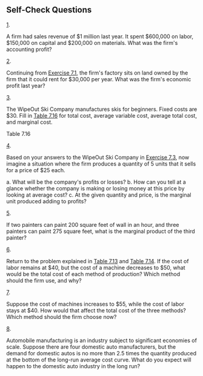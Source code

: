 ## Self-Check Questions

[1](http://openstax.org/books/principles-microeconomics-3e/pages/chapter-7#fs-idm18450688-solution).

A firm had sales revenue of \$1 million last year. It spent \$600,000 on
labor, \$150,000 on capital and \$200,000 on materials. What was the
firm's accounting profit?

[2](http://openstax.org/books/principles-microeconomics-3e/pages/chapter-7#fs-idp12466368-solution).

Continuing from [Exercise 7.1](#fs-idm18450688), the firm's factory sits
on land owned by the firm that it could rent for \$30,000 per year. What
was the firm's economic profit last year?

[3](http://openstax.org/books/principles-microeconomics-3e/pages/chapter-7#fs-idm67487424-solution).

The WipeOut Ski Company manufactures skis for beginners. Fixed costs are
\$30. Fill in [Table 7.16](#Table_07_04) for total cost, average
variable cost, average total cost, and marginal cost.

Table 7.16

[4](http://openstax.org/books/principles-microeconomics-3e/pages/chapter-7#fs-idm78693232-solution).

Based on your answers to the WipeOut Ski Company in [Exercise
7.3](#fs-idm67487424), now imagine a situation where the firm produces a
quantity of 5 units that it sells for a price of \$25 each.

a.  What will be the company's profits or losses?
b.  How can you tell at a glance whether the company is making or losing
    money at this price by looking at average cost?
c.  At the given quantity and price, is the marginal unit produced
    adding to profits?

[5](http://openstax.org/books/principles-microeconomics-3e/pages/chapter-7#eip-561-solution).

If two painters can paint 200 square feet of wall in an hour, and three
painters can paint 275 square feet, what is the marginal product of the
third painter?

[6](http://openstax.org/books/principles-microeconomics-3e/pages/chapter-7#fs-idm79135792-solution).

Return to the problem explained in [Table
7.13](http://openstax.org/books/principles-microeconomics-3e/pages/7-5-costs-in-the-long-run#Table_07_06)
and [Table
7.14](http://openstax.org/books/principles-microeconomics-3e/pages/7-5-costs-in-the-long-run#Table_07_07).
If the cost of labor remains at \$40, but the cost of a machine
decreases to \$50, what would be the total cost of each method of
production? Which method should the firm use, and why?

[7](http://openstax.org/books/principles-microeconomics-3e/pages/chapter-7#fs-idm87728624-solution).

Suppose the cost of machines increases to \$55, while the cost of labor
stays at \$40. How would that affect the total cost of the three
methods? Which method should the firm choose now?

[8](http://openstax.org/books/principles-microeconomics-3e/pages/chapter-7#fs-idm73118336-solution).

Automobile manufacturing is an industry subject to significant economies
of scale. Suppose there are four domestic auto manufacturers, but the
demand for domestic autos is no more than 2.5 times the quantity
produced at the bottom of the long-run average cost curve. What do you
expect will happen to the domestic auto industry in the long run?
